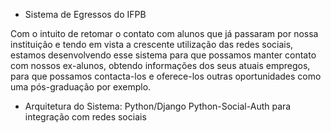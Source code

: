 -  Sistema de Egressos do IFPB

Com o intuito de retomar o contato com alunos que já passaram por nossa instituição e tendo em vista a crescente utilização das redes sociais, estamos desenvolvendo esse sistema para que possamos manter contato com nossos ex-alunos, obtendo informações dos seus atuais empregos, para que possamos contacta-los e oferece-los outras oportunidades como uma pós-graduação por exemplo.

-  Arquitetura do Sistema:
    Python/Django
    Python-Social-Auth para integração com redes sociais

